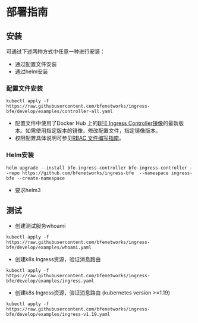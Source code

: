 # 部署指南

## 安装
可通过下述两种方式中任意一种进行安装：

* 通过配置文件安装
* 通过helm安装

### 配置文件安装

``` shell script
kubectl apply -f https://raw.githubusercontent.com/bfenetworks/ingress-bfe/develop/examples/controller-all.yaml
```

- 配置文件中使用了Docker Hub 上的[BFE Ingress Controller镜像](https://hub.docker.com/r/bfenetworks/bfe-ingress-controller)的最新版本。如需使用指定版本的镜像，修改配置文件，指定镜像版本。
- 权限配置具体说明可参见[RBAC 文件编写指南](rbac.md)。    

### Helm安装

```
helm upgrade --install bfe-ingress-controller bfe-ingress-controller --repo https://github.com/bfenetworks/ingress-bfe  --namespace ingress-bfe --create-namespace
```
- 要求helm3

## 测试
* 创建测试服务whoami
``` shell script
kubectl apply -f https://raw.githubusercontent.com/bfenetworks/ingress-bfe/develop/examples/whoami.yaml
```

* 创建k8s Ingress资源，验证消息路由
``` shell script
kubectl apply -f https://raw.githubusercontent.com/bfenetworks/ingress-bfe/develop/examples/ingress.yaml  
```

* 创建k8s Ingress资源，验证消息路由 (kubernetes version >=1.19)
``` shell script
kubectl apply -f https://raw.githubusercontent.com/bfenetworks/ingress-bfe/develop/examples/ingress-v1.19.yaml

```

